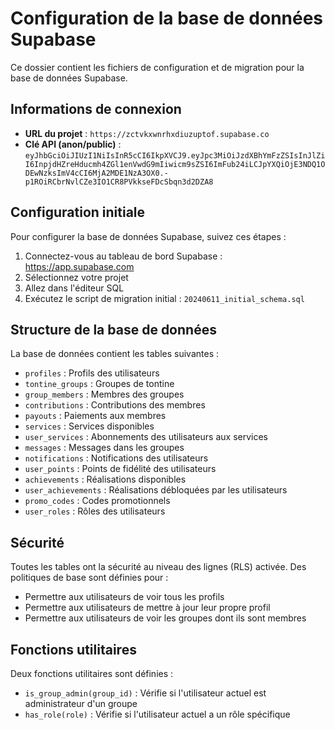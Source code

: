 # Configuration de la base de données Supabase

Ce dossier contient les fichiers de configuration et de migration pour la base de données Supabase.

## Informations de connexion

- **URL du projet** : `https://zctvkxwnrhxdiuzuptof.supabase.co`
- **Clé API (anon/public)** : `eyJhbGciOiJIUzI1NiIsInR5cCI6IkpXVCJ9.eyJpc3MiOiJzdXBhYmFzZSIsInJlZiI6InpjdHZreHducmh4ZGl1enVwdG9mIiwicm9sZSI6ImFub24iLCJpYXQiOjE3NDQ1ODEwNzksImV4cCI6MjA2MDE1NzA3OX0.-p1ROiRCbrNvlCZe3IO1CR8PVkkseFDcSbqn3d2DZA8`

## Configuration initiale

Pour configurer la base de données Supabase, suivez ces étapes :

1. Connectez-vous au tableau de bord Supabase : https://app.supabase.com
2. Sélectionnez votre projet
3. Allez dans l'éditeur SQL
4. Exécutez le script de migration initial : `20240611_initial_schema.sql`

## Structure de la base de données

La base de données contient les tables suivantes :

- `profiles` : Profils des utilisateurs
- `tontine_groups` : Groupes de tontine
- `group_members` : Membres des groupes
- `contributions` : Contributions des membres
- `payouts` : Paiements aux membres
- `services` : Services disponibles
- `user_services` : Abonnements des utilisateurs aux services
- `messages` : Messages dans les groupes
- `notifications` : Notifications des utilisateurs
- `user_points` : Points de fidélité des utilisateurs
- `achievements` : Réalisations disponibles
- `user_achievements` : Réalisations débloquées par les utilisateurs
- `promo_codes` : Codes promotionnels
- `user_roles` : Rôles des utilisateurs

## Sécurité

Toutes les tables ont la sécurité au niveau des lignes (RLS) activée. Des politiques de base sont définies pour :

- Permettre aux utilisateurs de voir tous les profils
- Permettre aux utilisateurs de mettre à jour leur propre profil
- Permettre aux utilisateurs de voir les groupes dont ils sont membres

## Fonctions utilitaires

Deux fonctions utilitaires sont définies :

- `is_group_admin(group_id)` : Vérifie si l'utilisateur actuel est administrateur d'un groupe
- `has_role(role)` : Vérifie si l'utilisateur actuel a un rôle spécifique
